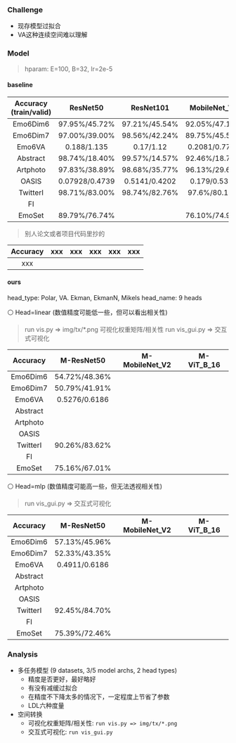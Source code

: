### Challenge

- 现存模型过拟合
- VA这种连续空间难以理解


### Model

> hparam: E=100, B=32, lr=2e-5

#### baseline

| Accuracy (train/valid) | ResNet50 | ResNet101 | MobileNet_V2 | ViT_B_16 | ViT_B_32 |
| :-: | :-: | :-: | :-: | :-: | :-: |
| Emo6Dim6 | 97.95%/45.72% | 97.21%/45.54% | 92.05%/47.17% | 98.26%/49.93% | 98.26%/44.80% |
| Emo6Dim7 | 97.00%/39.00% | 98.56%/42.24% | 89.75%/45.56% | 99.61%43.80% | 98.04%/40.42% |
| Emo6VA   | 0.188/1.135 | 0.17/1.12 | 0.2081/0.7786 | 0.03781/0.6638 | 0.04957/0.7252 |
| Abstract | 98.74%/18.40% | 99.57%/14.57% | 92.46%/18.71% | 98.78%/15.00% | 99.73%/19.04% |
| Artphoto | 97.83%/38.89% | 98.68%/35.77% | 96.13%/29.65% | 99.34%/38.26% | 97.52%/28.55% |
| OASIS | 0.07928/0.4739 | 0.5141/0.4202 | 0.179/0.5316 | 0.02315/0.4182 | 0.07642/0.6762 |
| TwitterI | 98.71%/83.00% | 98.74%/82.76% | 97.6%/80.16% | 98.58%/82.55% | 99.16%/79.06% |
| FI       |  |  |  |  |  |
| EmoSet   | 89.79%/76.74% |  | 76.10%/74.93% | 92.06%/77.73% |  |

> 别人论文或者项目代码里抄的

| Accuracy | xxx | xxx | xxx | xxx | xxx |
| :-: | :-: | :-: | :-: | :-: | :-: |
| xxx |  |  |  |  |  |  |

#### ours

head_type: Polar, VA. Ekman, EkmanN, Mikels
head_name: 9 heads

⚪ Head=linear (数值精度可能低一些，但可以看出相关性)

> run vis.py => img/tx/*.png 可视化权重矩阵/相关性
> run vis_gui.py => 交互式可视化

| Accuracy | M-ResNet50 | M-MobileNet_V2 | M-ViT_B_16 |
| :-: | :-: | :-: | :-: |
| Emo6Dim6 | 54.72%/48.36% |  |  |
| Emo6Dim7 | 50.79%/41.91% |  |  |
| Emo6VA   | 0.5276/0.6186 |  |  |
| Abstract |  |  |  |
| Artphoto |  |  |  |
| OASIS    |  |  |  |
| TwitterI | 90.26%/83.62% |  |  |
| FI       |  |  |  |
| EmoSet   | 75.16%/67.01% |  |  |

⚪ Head=mlp (数值精度可能高一些，但无法透视相关性)

> run vis_gui.py => 交互式可视化

| Accuracy | M-ResNet50 | M-MobileNet_V2 | M-ViT_B_16 |
| :-: | :-: | :-: | :-: |
| Emo6Dim6 | 57.13%/45.96% |  |  |
| Emo6Dim7 | 52.33%/43.35% |  |  |
| Emo6VA   | 0.4911/0.6186 |  |  |
| Abstract |  |  |  |
| Artphoto |  |  |  |
| OASIS    |  |  |  |
| TwitterI | 92.45%/84.70% |  |  |
| FI       |  |  |  |
| EmoSet   | 75.39%/72.46% |  |  |


### Analysis

- 多任务模型 (9 datasets, 3/5 model archs, 2 head types)
  - 精度是否更好，最好略好
  - 有没有减缓过拟合
  - 在精度不下降太多的情况下，一定程度上节省了参数
  - LDL六种度量
- 空间转换
  - 可视化权重矩阵/相关性: `run vis.py => img/tx/*.png`
  - 交互式可视化: `run vis_gui.py`

